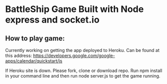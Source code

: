 # BattleShip Game Built with Node express and socket.io

## How to play game: 
Currently working on getting the app deployed to Heroku. Can be found at this address: https://developers.google.com/google-apps/calendar/quickstart/js

If Heroku site is down. Please fork, clone or download repo. Run npm install in your command line and then run node server.js to get the game running. 